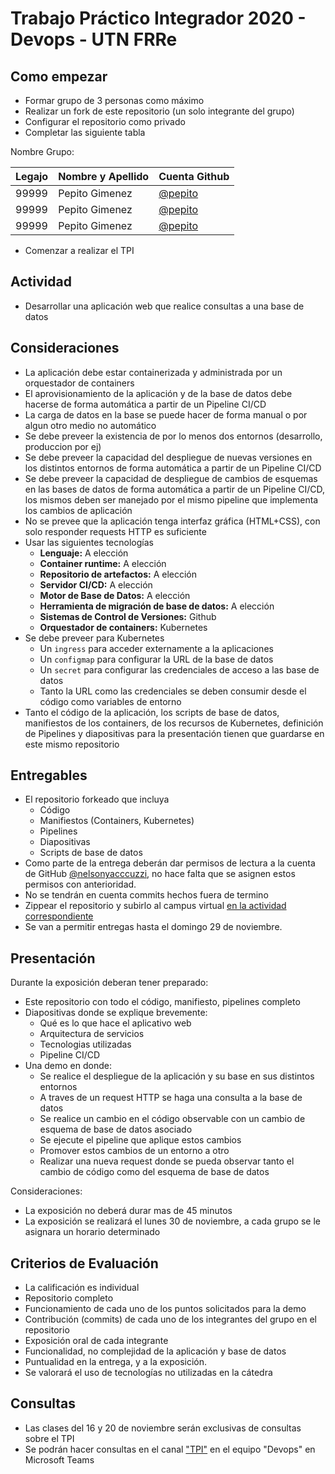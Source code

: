 # Trabajo Práctico Integrador 2020 - Devops - UTN FRRe

## Como empezar

- Formar grupo de 3 personas como máximo
- Realizar un fork de este repositorio (un solo integrante del grupo)
- Configurar el repositorio como privado
- Completar las siguiente tabla

Nombre Grupo: 

| Legajo | Nombre y Apellido | Cuenta Github 						|
| ------ | ----------------- | ------------------------------------ |
| 99999  | Pepito Gimenez    | [@pepito](https://github.com/pepito) |
| 99999  | Pepito Gimenez    | [@pepito](https://github.com/pepito) |
| 99999  | Pepito Gimenez    | [@pepito](https://github.com/pepito) |

- Comenzar a realizar el TPI

## Actividad

- Desarrollar una aplicación web que realice consultas a una base de datos

## Consideraciones

- La aplicación debe estar containerizada y administrada por un orquestador de containers
- El aprovisionamiento de la aplicación y de la base de datos debe hacerse de forma automática a partir de un Pipeline CI/CD
- La carga de datos en la base se puede hacer de forma manual o por algun otro medio no automático
- Se debe preveer la existencia de por lo menos dos entornos (desarrollo, produccion por ej)
- Se debe preveer la capacidad del despliegue de nuevas versiones en los distintos entornos de forma automática a partir de un Pipeline CI/CD
- Se debe preveer la capacidad de despliegue de cambios de esquemas en las bases de datos de forma automática a partir de un Pipeline CI/CD, los mismos deben ser manejado por el mismo pipeline que implementa los cambios de aplicación
- No se prevee que la aplicación tenga interfaz gráfica (HTML+CSS), con solo responder requests HTTP es suficiente
- Usar las siguientes tecnologías
	- **Lenguaje:** A elección
	- **Container runtime:** A elección
	- **Repositorio de artefactos:** A elección
	- **Servidor CI/CD:** A elección
	- **Motor de Base de Datos:** A elección
	- **Herramienta de migración de base de datos:** A elección
	- **Sistemas de Control de Versiones:** Github
	- **Orquestador de containers:** Kubernetes
- Se debe preveer para Kubernetes
	- Un `ingress` para acceder externamente a la aplicaciones
	- Un `configmap` para configurar la URL de la base de datos
	- Un `secret` para configurar las credenciales de acceso a las base de datos
	- Tanto la URL como las credenciales se deben consumir desde el código como variables de entorno
- Tanto el código de la aplicación, los scripts de base de datos, manifiestos de los containers, de los recursos de Kubernetes, definición de Pipelines y diapositivas para la presentación tienen que guardarse en este mismo repositorio

## Entregables

- El repositorio forkeado que incluya
	- Código
	- Manifiestos (Containers, Kubernetes)																														
	- Pipelines
	- Diapositivas
	- Scripts de base de datos
- Como parte de la entrega deberán dar permisos de lectura a la cuenta de GitHub [@nelsonyacccuzzi](https://github.com/nelsonyacccuzzi), no hace falta que se asignen estos permisos con anterioridad.
- No se tendrán en cuenta commits hechos fuera de termino
- Zippear el repositorio y subirlo al campus virtual [en la actividad correspondiente](https://frre.cvg.utn.edu.ar/mod/assign/view.php?id=52802)
- Se van a permitir entregas hasta el domingo 29 de noviembre.

## Presentación

Durante la exposición deberan tener preparado:

- Este repositorio con todo el código, manifiesto, pipelines completo 
- Diapositivas donde se explique brevemente:
	- Qué es lo que hace el aplicativo web
	- Arquitectura de servicios
	- Tecnologias utilizadas
	- Pipeline CI/CD
- Una demo en donde:
	- Se realice el despliegue de la aplicación y su base en sus distintos entornos
	- A traves de un request HTTP se haga una consulta a la base de datos
	- Se realice un cambio en el código observable con un cambio de esquema de base de datos asociado
	- Se ejecute el pipeline que aplique estos cambios
	- Promover estos cambios de un entorno a otro
	- Realizar una nueva request donde se pueda observar tanto el cambio de código como del esquema de base de datos

Consideraciones:

- La exposición no deberá durar mas de 45 minutos
- La exposición se realizará el lunes 30 de noviembre, a cada grupo se le asignara un horario determinado

## Criterios de Evaluación

- La calificación es individual
- Repositorio completo
- Funcionamiento de cada uno de los puntos solicitados para la demo
- Contribución (commits) de cada uno de los integrantes del grupo en el repositorio
- Exposición oral de cada integrante
- Funcionalidad, no complejidad de la aplicación y base de datos
- Puntualidad en la entrega, y a la exposición.
- Se valorará el uso de tecnologías no utilizadas en la cátedra

## Consultas

- Las clases del 16 y 20 de noviembre serán exclusivas de consultas sobre el TPI
- Se podrán hacer consultas en el canal ["TPI"](https://teams.microsoft.com/l/channel/19%3aff5e6516c6ca4f459988c651eea53393%40thread.tacv2/TPI?groupId=b2d18768-fa95-4db9-b8a2-477dfa7c332d&tenantId=35e9cd03-43d0-4947-b582-a6965c4cb674) en el equipo "Devops" en Microsoft Teams